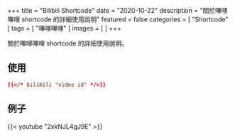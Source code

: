 +++
title = "Bilibili Shortcode"
date = "2020-10-22"
description = "關於嗶哩嗶哩 shortcode 的詳細使用說明"
featured = false
categories = [
  "Shortcode"
]
tags = [
  "嗶哩嗶哩"
]
images = [
]
+++

關於嗶哩嗶哩 shortcode 的詳細使用說明。
<!--more-->

## 使用

```toml
{{</* bilibili "video id" */>}}
```

## 例子

{{< youtube "2xkNJL4gJ9E" >}}
